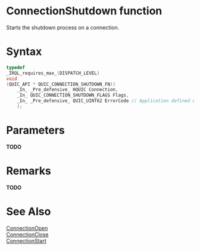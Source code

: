 ConnectionShutdown function
======

Starts the shutdown process on a connection.

# Syntax

```C
typedef
_IRQL_requires_max_(DISPATCH_LEVEL)
void
(QUIC_API * QUIC_CONNECTION_SHUTDOWN_FN)(
    _In_ _Pre_defensive_ HQUIC Connection,
    _In_ QUIC_CONNECTION_SHUTDOWN_FLAGS Flags,
    _In_ _Pre_defensive_ QUIC_UINT62 ErrorCode // Application defined error code
    );
```

# Parameters

**TODO**

# Remarks

**TODO**

# See Also

[ConnectionOpen](ConnectionOpen.md)<br>
[ConnectionClose](ConnectionClose.md)<br>
[ConnectionStart](ConnectionStart.md)<br>
